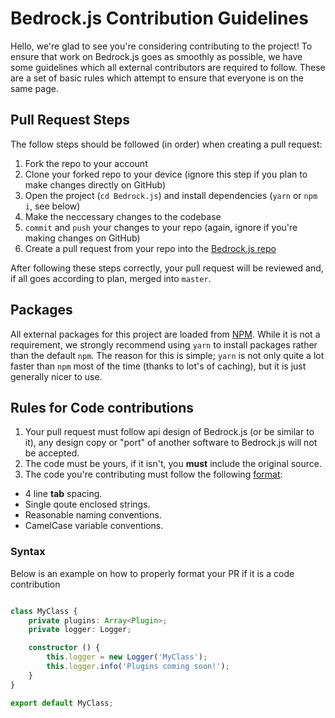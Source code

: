 # Bedrock.js Contribution Guidelines

Hello, we're glad to see you're considering contributing to the project! To ensure that work on Bedrock.js goes as smoothly as possible, we have some guidelines which all external contributors are required to follow. These are a set of basic rules which attempt to ensure that everyone is on the same page. 

## Pull Request Steps
The follow steps should be followed (in order) when creating a pull request:
1. Fork the repo to your account
2. Clone your forked repo to your device (ignore this step if you plan to make changes directly on GitHub)
3. Open the project (`cd Bedrock.js`) and install dependencies (`yarn` or `npm i`, see below)
4. Make the neccessary changes to the codebase
5. `commit` and `push` your changes to your repo (again, ignore if you're making changes on GitHub)
6. Create a pull request from your repo into the [Bedrock.js repo](https://github.com/BedrockJS/Bedrock.js)

After following these steps correctly, your pull request will be reviewed and, if all goes according to plan, merged into `master`.

## Packages
All external packages for this project are loaded from [NPM](https://npmjs.com). While it is not a requirement, we strongly recommend using `yarn` to install packages rather than the default `npm`.
The reason for this is simple; `yarn` is not only quite a lot faster than `npm` most of the time (thanks to lot's of caching), but it is just generally nicer to use.

## Rules for Code contributions
1. Your pull request must follow api design of Bedrock.js (or be similar to it), any design copy or "port" of another software to Bedrock.js will not be accepted.
2. The code must be yours, if it isn't, you **must** include the original source.
3. The code you're contributing must follow the following [format](#syntax):
 - 4 line **tab** spacing.
 - Single qoute enclosed strings.
 - Reasonable naming conventions.
 - CamelCase variable conventions.

### Syntax
Below is an example on how to properly format your PR if it is a code contribution
```ts

class MyClass {
    private plugins: Array<Plugin>;
    private logger: Logger;

    constructor () {
        this.logger = new Logger('MyClass');
        this.logger.info('Plugins coming soon!');
    }
}

export default MyClass;
```